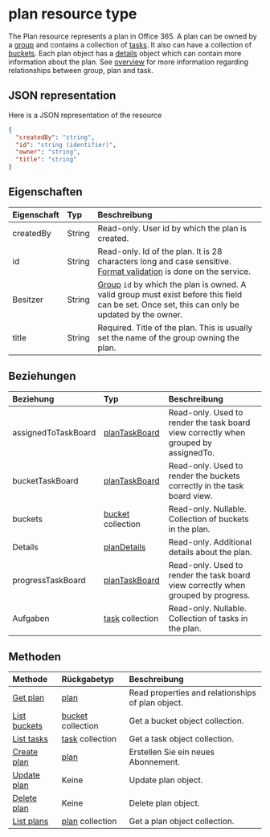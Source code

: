 # <a name="plan-resource-type"></a>plan resource type

The Plan resource represents a plan in Office 365. A plan can be owned by a [group](group.md) and contains a collection of [tasks](task.md). It also can have a collection of [buckets](bucket.md). Each plan object has a [details](plandetails.md) object which can contain more information about the plan. See [overview](tasks_overview.md) for more information regarding relationships between group, plan and task.

## <a name="json-representation"></a>JSON representation

Here is a JSON representation of the resource

<!-- {
  "blockType": "resource",
  "optionalProperties": [
    "assignedToTaskBoard",
    "bucketTaskBoard",
    "buckets",
    "details",
    "progressTaskBoard",
    "tasks"
  ],
  "@odata.type": "microsoft.graph.plan"
}-->

```json
{
  "createdBy": "string",
  "id": "string (identifier)",
  "owner": "string",
  "title": "string"
}

```
## <a name="properties"></a>Eigenschaften
| Eigenschaft     | Typ   |Beschreibung|
|:---------------|:--------|:----------|
|createdBy|String|Read-only. User id by which the plan is created.|
|id|String| Read-only. Id of the plan. It is 28 characters long and case sensitive. [Format validation](tasks_identifiers_disclaimer.md) is done on the service. |
|Besitzer|String|[Group](group.md) `id` by which the plan is owned. A valid group must exist before this field can be set. Once set, this can only be updated by the owner.|
|title|String| Required. Title of the plan. This is usually set the name of the group owning the plan.|

## <a name="relationships"></a>Beziehungen
| Beziehung | Typ   |Beschreibung|
|:---------------|:--------|:----------|
|assignedToTaskBoard|[planTaskBoard](plantaskboard.md)| Read-only. Used to render the task board view correctly when grouped by assignedTo.|
|bucketTaskBoard|[planTaskBoard](plantaskboard.md)| Read-only. Used to render the buckets correctly in the task board view.|
|buckets|[bucket](bucket.md) collection| Read-only. Nullable. Collection of buckets in the plan. |
|Details|[planDetails](plandetails.md)| Read-only. Additional details about the plan. |
|progressTaskBoard|[planTaskBoard](plantaskboard.md)| Read-only. Used to render the task board view correctly when grouped by progress.|
|Aufgaben|[task](task.md) collection| Read-only. Nullable. Collection of tasks in the plan. |

## <a name="methods"></a>Methoden

| Methode           | Rückgabetyp    |Beschreibung|
|:---------------|:--------|:----------|
|[Get plan](../api/plan_get.md) | [plan](plan.md) |Read properties and relationships of plan object.|
|[List buckets](../api/plan_list_buckets.md) |[bucket](bucket.md) collection| Get a bucket object collection.|
|[List tasks](../api/plan_list_tasks.md) |[task](task.md) collection| Get a task object collection. |
|[Create plan](../api/plan_post_plans.md) | [plan](plan.md) | Erstellen Sie ein neues Abonnement. |
|[Update plan](../api/plan_update.md) | Keine    |Update plan object. |
|[Delete plan](../api/plan_delete.md) | Keine |Delete plan object. |
|[List plans](../api/plan_list.md) | [plan](plan.md) collection | Get a plan object collection. |

<!-- uuid: 8fcb5dbc-d5aa-4681-8e31-b001d5168d79
2015-10-25 14:57:30 UTC -->
<!-- {
  "type": "#page.annotation",
  "description": "plan resource",
  "keywords": "",
  "section": "documentation",
  "tocPath": ""
}-->